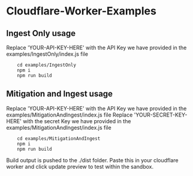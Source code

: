 # Cloudflare-Worker-Examples

## Ingest Only usage
Replace 'YOUR-API-KEY-HERE' with the API Key we have provided in the examples/IngestOnly/index.js file
``` 
    cd examples/IngestOnly 
    npm i
    npm run build
```

## Mitigation and Ingest usage
Replace 'YOUR-API-KEY-HERE' with the API Key we have provided in the examples/MitigationAndIngest/index.js file
Replace 'YOUR-SECRET-KEY-HERE' with the secret Key we have provided in the examples/MitigationAndIngest/index.js file
``` 
    cd examples/MitigationAndIngest 
    npm i
    npm run build
```

Build output is pushed to the ./dist folder. Paste this in your cloudflare worker and click update preview to test within the sandbox.